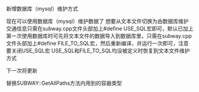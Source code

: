 新增数据库（mysql）维护方式

现在可以使用数据库（mysql）维护数据了
想要从文本文件切换为由数据库维护交通信息只需在subway.cpp文件头部加上#define USE_SQL宏即可，默认已加上
第一次使用数据库时可先将文本文件的数据导入到数据库里，只需在subway.cpp文件头部加上#define FILE_TO_SQL宏，然后重新编译，并运行一次即可，注意要关闭USE_SQL宏
USE_SQL和FILE_TO_SQL均没被定义时恢复到文本文件维护方式



下一次将更新

替换SUBWAY::GetAllPaths方法内用到的容器类型
